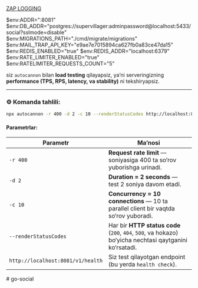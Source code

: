 [ZAP LOGGING](https://github.com/uber-go/zap)

$env:ADDR=":8081"
$env:DB_ADDR="postgres://supervillager:adminpassword@localhost:5433/social?sslmode=disable"
$env:MIGRATIONS_PATH="./cmd/migrate/migrations"
$env:MAIL_TRAP_API_KEY="e9ae7e7015894ca627fb0a83ce47da15"
$env:REDIS_ENABLED="true"
$env:REDIS_ADDR="localhost:6379"
$env:RATE_LIMITER_ENABLED="true"
$env:RATELIMITER_REQUESTS_COUNT="5"


 siz `autocannon` bilan **load testing** qilayapsiz, ya’ni serveringizning **performance (TPS, RPS, latency, va stability)** ni tekshiryapsiz.


---

### ⚙️ Komanda tahlili:

```bash
npx autocannon -r 400 -d 2 -c 10 --renderStatusCodes http://localhost:8081/v1/health
```

#### Parametrlar:

| Parametr                          | Ma’nosi                                                                                                |
| --------------------------------- | ------------------------------------------------------------------------------------------------------ |
| `-r 400`                          | **Request rate limit** — soniyasiga 400 ta so‘rov yuborishga urinadi.                                  |
| `-d 2`                            | **Duration = 2 seconds** — test 2 soniya davom etadi.                                                  |
| `-c 10`                           | **Concurrency = 10 connections** — 10 ta parallel client bir vaqtda so‘rov yuboradi.                   |
| `--renderStatusCodes`             | Har bir **HTTP status code** (`200`, `404`, `500`, va hokazo) bo‘yicha nechtasi qaytganini ko‘rsatadi. |
| `http://localhost:8081/v1/health` | Siz test qilayotgan endpoint (bu yerda `health check`).                                                |

#   g o - s o c i a l  
 